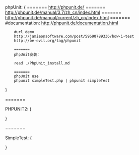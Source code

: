 phpUnit:
{
		=======
		http://phpunit.de/
		=======
		http://phpunit.de/manual/3.7/zh_cn/index.html
		=======
		http://phpunit.de/manual/current/zh_cn/index.html
		=======
		#documentation:
		http://phpunit.de/documentation.html

		#url demo
		http://jamieonsoftware.com/post/59690789336/how-i-test
		http://be-evil.org/tag/phpunit

		=======
		phpUnit安装： 

		read ./PhpUnit_install.md

		=======
		phpUnit use
		phpunit simpleTest.php | phpunit simpleTest 
}

=======

PHPUNIT2:
{

}


=======

SimpleTest:
{

}



